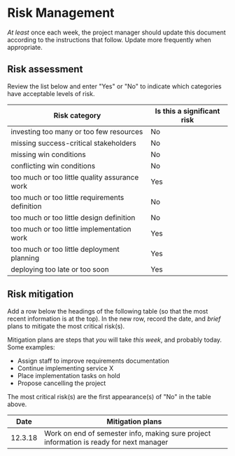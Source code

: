 # Risk Management

*At least* once each week, the project manager should update this document according to the instructions that follow. Update more frequently when appropriate.

## Risk assessment

Review the list below and enter "Yes" or "No" to indicate which categories have acceptable levels of risk.

| Risk category | Is this a significant risk |
| ---- | ---- |
| investing too many or too few resources | No |
| missing success-critical stakeholders      | No |
| missing win conditions      | No |
| conflicting win conditions      | No |
| too much or too little quality assurance work      | Yes |
| too much or too little requirements definition      | No |
| too much or too little design definition      | No |
| too much or too little implementation work      | Yes |
| too much or too little deployment planning      | Yes |
| deploying too late or too soon      | Yes |

## Risk mitigation

Add a row below the headings of the following table (so that the most recent information is at the top). In the new row, record the date, and *brief* plans to mitigate the most critical risk(s). 

Mitigation plans are steps that *you* will take *this week*, and probably today. Some examples:

- Assign staff to improve requirements documentation
- Continue implementing service X
- Place implementation tasks on hold
- Propose cancelling the project

The most critical risk(s) are the first appearance(s) of "No" in the table above. 

| Date | Mitigation plans |
| ---- | ---------------- |
| 12.3.18 | Work on end of semester info, making sure project information is ready for next manager|
